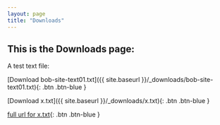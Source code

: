 ```yaml
---
layout: page
title: "Downloads"
---
```


## This is the Downloads page:

A test text file:


<!-- #[Download File Name](/downloads/bob-site-text01.txt){: .btn .btn-blue } -->

<!-- [bob-site-text01.txt](https://bobkoto.github.io/bob-site/_downloads/bob-site-text01.txt){: .btn .btn-blue } -->


[Download bob-site-text01.txt]({{ site.baseurl }}/_downloads/bob-site-text01.txt){: .btn .btn-blue }



[Download x.txt]({{ site.baseurl }}/_downloads/x.txt){: .btn .btn-blue }


[full url for x.txt](https://bobkoto.github.io/bob-site/_downloads/x.txt/){: .btn .btn-blue } 
